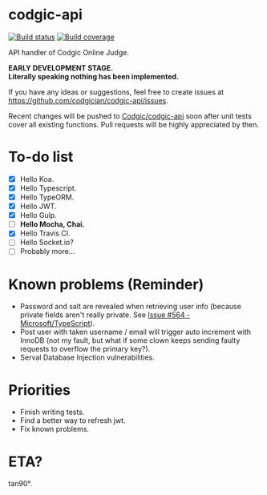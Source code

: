 # codgic-api

[![Build status][travis-image]][travis-url]
[![Build coverage][codecov-image]][codecov-url]

[codecov-image]: https://img.shields.io/codecov/c/github/codgician/codgic-api.svg
[codecov-url]: https://codecov.io/gh/codgician/codgic-api/
[travis-image]: https://img.shields.io/travis/codgician/codgic-api/master.svg?style=flat-square
[travis-url]: https://travis-ci.org/codgician/codgic-api

API handler of Codgic Online Judge.

**EARLY DEVELOPMENT STAGE.**  
**Literally speaking nothing has been implemented.**

If you have any ideas or suggestions, feel free to create issues at https://github.com/codgician/codgic-api/issues.

Recent changes will be pushed to [Codgic/codgic-api](https://github.com/codgic/codgic-api) soon after unit tests cover all existing functions. Pull requests will be highly appreciated by then.

# To-do list
- [x] Hello Koa.
- [x] Hello Typescript.
- [x] Hello TypeORM.
- [x] Hello JWT.
- [x] Hello Gulp.
- [ ] **Hello Mocha, Chai.**
- [x] Hello Travis CI.
- [ ] Hello Socket.io?
- [ ] Probably more...

# Known problems (Reminder)
- Password and salt are revealed when retrieving user info (because private fields aren't really private. See [Issue #564 - Microsoft/TypeScript](https://github.com/Microsoft/TypeScript/issues/564)).
- Post user with taken username / email will trigger auto increment with InnoDB (not my fault, but what if some clown keeps sending faulty requests to overflow the primary key?).
- Serval Database Injection vulnerabilities.

# Priorities
- Finish writing tests.
- Find a better way to refresh jwt.
- Fix known problems.

# ETA?
tan90°.
